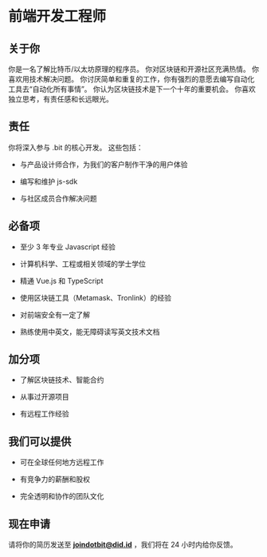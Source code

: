 # 前端开发工程师

## 关于你

你是一名了解比特币/以太坊原理的程序员。 你对区块链和开源社区充满热情。 你喜欢用技术解决问题。 你讨厌简单和重复的工作，你有强烈的意愿去编写自动化工具去“自动化所有事情”。 你认为区块链技术是下一个十年的重要机会。 你喜欢独立思考，有责任感和长远眼光。

## 责任

你将深入参与 .bit 的核心开发。 这些包括：

- 与产品设计师合作，为我们的客户制作干净的用户体验

- 编写和维护 js-sdk

- 与社区成员合作解决问题

## 必备项

- 至少 3 年专业 Javascript 经验

- 计算机科学、工程或相关领域的学士学位

- 精通 Vue.js 和 TypeScript

- 使用区块链工具（Metamask、Tronlink）的经验

- 对前端安全有一定了解

- 熟练使用中英文，能无障碍读写英文技术文档

## 加分项

- 了解区块链技术、智能合约

- 从事过开源项目

- 有远程工作经验

## 我们可以提供

- 可在全球任何地方远程工作

- 有竞争力的薪酬和股权

- 完全透明和协作的团队文化



## 现在申请

请将你的简历发送至 **joindotbit@did.id** ，我们将在 24 小时内给你反馈。
